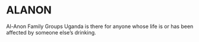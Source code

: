 # ALANON
Al-Anon Family Groups Uganda is there for anyone whose life is or has been affected by someone else’s drinking.

